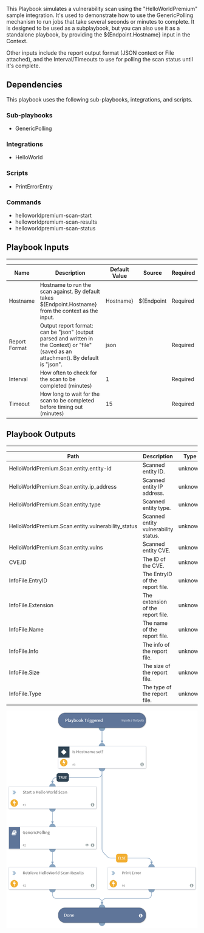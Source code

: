 This Playbook simulates a vulnerability scan using the "HelloWorldPremium" sample integration. It's used to demonstrate how to use the GenericPolling mechanism to run jobs that take several seconds or minutes to complete. It is designed to be used as a subplaybook, but you can also use it as a standalone playbook, by providing the ${Endpoint.Hostname} input in the Context.

Other inputs include the report output format (JSON context or File attached), and the Interval/Timeouts to use for polling the scan status until it's complete.

## Dependencies
This playbook uses the following sub-playbooks, integrations, and scripts.

### Sub-playbooks
* GenericPolling

### Integrations
* HelloWorld

### Scripts
* PrintErrorEntry

### Commands
* helloworldpremium-scan-start
* helloworldpremium-scan-results
* helloworldpremium-scan-status

## Playbook Inputs
---

| **Name** | **Description** | **Default Value** | **Source** | **Required** |
| --- | --- | --- | --- | --- |
| Hostname | Hostname to run the scan against. By default takes $\{Endpoint.Hostname\} from the context as the input. | Hostname} | ${Endpoint | Required |
| Report Format | Output report format: can be &quot;json&quot; \(output parsed and written in the Context\) or &quot;file&quot; \(saved as an attachment\). By default is &quot;json&quot;. | json |  | Required |
| Interval | How often to check for the scan to be completed \(minutes\) | 1 |  | Required |
| Timeout | How long to wait for the scan to be completed before timing out \(minutes\) | 15 |  | Required |

## Playbook Outputs
---

| **Path** | **Description** | **Type** |
| --- | --- | --- |
| HelloWorldPremium.Scan.entity.entity-id | Scanned entity ID. | unknown |
| HelloWorldPremium.Scan.entity.ip_address | Scanned entity IP address. | unknown |
| HelloWorldPremium.Scan.entity.type | Scanned entity type. | unknown |
| HelloWorldPremium.Scan.entity.vulnerability_status | Scanned entity vulnerability status. | unknown |
| HelloWorldPremium.Scan.entity.vulns | Scanned entity CVE. | unknown |
| CVE.ID | The ID of the CVE. | unknown |
| InfoFile.EntryID | The EntryID of the report file. | unknown |
| InfoFile.Extension | The extension of the report file. | unknown |
| InfoFile.Name | The name of the report file. | unknown |
| InfoFile.Info | The info of the report file. | unknown |
| InfoFile.Size | The size of the report file. | unknown |
| InfoFile.Type | The type of the report file. | unknown |

![Playbook Image](https://raw.githubusercontent.com/demisto/content/6bbd43a604ed992299a9db196509006da8414cf3/Packs/HelloWorld/doc_files/HelloWorld_Scan.png)
